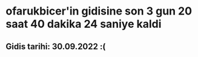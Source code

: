 # ofarukbicer'in gidisine son 3 gun 20 saat 40 dakika 24 saniye kaldi

## Gidis tarihi: 30.09.2022 :(